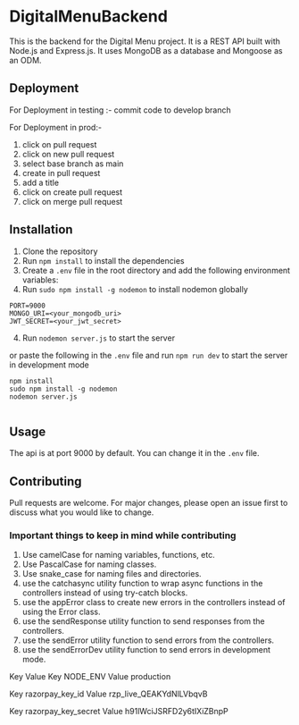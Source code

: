 # DigitalMenuBackend

This is the backend for the Digital Menu project. It is a REST API built with Node.js and Express.js. It uses MongoDB as a database and Mongoose as an ODM.
## Deployment

For Deployment in testing :-
commit code to develop branch

For Deployment in prod:-
1. click on pull request
2. click on new pull request
3. select base branch as main
4. create in pull request
5. add a title
6. click on create pull request
7. click on merge pull request
## Installation

1. Clone the repository
2. Run `npm install` to install the dependencies
3. Create a `.env` file in the root directory and add the following environment variables:
4. Run `sudo npm install -g nodemon` to install nodemon globally

```
PORT=9000
MONGO_URI=<your_mongodb_uri>
JWT_SECRET=<your_jwt_secret>
```

4. Run `nodemon server.js` to start the server

or paste the following in the `.env` file and run `npm run dev` to start the server in development mode

```
npm install
sudo npm install -g nodemon
nodemon server.js


```

## Usage

The api is at port 9000 by default. You can change it in the `.env` file.

## Contributing

Pull requests are welcome. For major changes, please open an issue first to discuss what you would like to change.

### Important things to keep in mind while contributing

1. Use camelCase for naming variables, functions, etc.
2. Use PascalCase for naming classes.
3. Use snake_case for naming files and directories.
4. use the catchasync utility function to wrap async functions in the controllers instead of using try-catch blocks.
5. use the appError class to create new errors in the controllers instead of using the Error class.
6. use the sendResponse utility function to send responses from the controllers.
7. use the sendError utility function to send errors from the controllers.
8. use the sendErrorDev utility function to send errors in development mode.

Key	Value
Key
NODE_ENV
Value
production

Key
razorpay_key_id
Value
rzp_live_QEAKYdNlLVbqvB

Key
razorpay_key_secret
Value
h91lWciJSRFD2y6tIXiZBnpP

